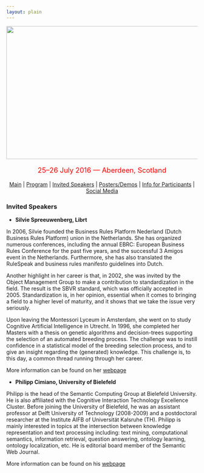 ```yaml
---
layout: plain
---
```

<p align="middle">
<img src="logo3.jpg" width="650" height="350"/>
</p>
<p align="middle" style="color:red; font-size:130%">25–26 July 2016 — Aberdeen, Scotland</p>
<p class="tabs" align="middle">
<a href="cnl2016.html">Main</a> | <a href="cnl2016program.html">Program</a> | <a href="cnl2016speakers.html">Invited Speakers</a> | <a href="cnl2016pd.html">Posters/Demos</a> | <a href="cnl2016info.html">Info for Participants</a> | <a href="cnl2016SM.html">Social Media</a> 
</p>


### Invited Speakers

- <p><strong>Silvie Spreeuwenberg, Librt</strong></p>

In 2006, Silvie founded the Business Rules Platform Nederland (Dutch Business Rules Platform) union in the Netherlands. She has organized numerous conferences, including the annual EBRC: European Business Rules Conference for the past five years, and the successful 3 Amigos event in the Netherlands. Furthermore, she has also translated the RuleSpeak and business rules manifesto guidelines into Dutch.

Another highlight in her career is that, in 2002, she was invited by the Object Management Group to make a contribution to standardization in the field. The result is the SBVR standard, which was officially accepted in 2005. Standardization is, in her opinion, essential when it comes to bringing a field to a higher level of maturity, and it shows that we take the issue very seriously.


Upon leaving the Montessori Lyceum in Amsterdam, she went on to study Cognitive Artificial Intelligence in Utrecht. In 1996, she completed her Masters with a thesis on genetic algorithms and decision-trees supporting the selection of an automated breeding process. The challenge was to instill confidence in a statistical model of the breeding selection process, and to give an insight regarding the (generated) knowledge. This challenge is, to this day, a common thread running through her career.

More information can be found on her [webpage](http://www.silviespreeuwenberg.com/language/english/) 

 
- <p><strong>Philipp Cimiano, University of Bielefeld</strong></p>

Philipp is the head of the Semantic Computing Group at Bielefeld University. He is also affiliated with the Cognitive Interaction Technology Excellence Cluster. Before joining the University of Bielefeld, he was an assistant professor at Delft University of Technology (2008-2009) and a postdoctoral researcher at the Institute AIFB of Universität Kalsruhe (TH). Philipp is mainly interested in topics at the intersection between knowledge representation and text processing including: text mining, computational semantics, information retrieval, question answering, ontology learning, ontology localization, etc. He is editorial board member of the Semantic Web Journal.

More information can be found on his [webpage](http://www.sc.cit-ec.uni-bielefeld.de/index.php?id=43) 
